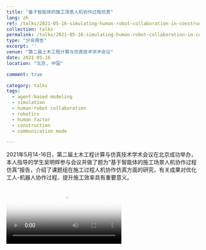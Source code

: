 ```yaml
---
title: "基于智能体的施工场景人机协作过程仿真"
lang: zh
ref: /talks/2021-05-16-simulating-human-robot-collaboration-in-construction-using-agent-based-modeling
collection: talks
permalink: /talks/2021-05-16-simulating-human-robot-collaboration-in-construction-using-agent-based-modeling
type: "分会报告"
excerpt: ''
venue: "第二届土木工程计算与仿真技术学术会议"
date: 2021-05-16
location: "北京, 中国"

comment: true

category: talks
tags: 
  - agent-based modeling
  - simulation
  - human-robot collaboration
  - robotics
  - human factor
  - construction
  - communication mode

---
```


2021年5月14-16日，第二届土木工程计算与仿真技术学术会议在北京成功举办，本人指导的学生吴明辉参与会议并做了题为“基于智能体的施工场景人机协作过程仿真”报告，介绍了课题组在施工过程人机协作仿真方面的研究，有关成果对优化工人-机器人协作过程、提升施工效率具有重要意义。


<video poster="/images/2021-05-16-simulating-human-robot-collaboration-in-construction-using-agent-based-modeling.jpg" controls preload>
    <source src="/videos/2021-05-16-simulating-human-robot-collaboration-in-construction-using-agent-based-modeling.mp4" media="only screen and (min-device-width: 568px)"></source> 
    <source src="/videos/2021-05-16-simulating-human-robot-collaboration-in-construction-using-agent-based-modeling.iphone.mp4" media="only screen and (max-device-width: 568px)"></source> 
</video>